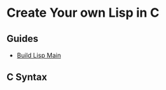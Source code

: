 # Create Your own Lisp in C

## Guides
- [Build Lisp Main](https://buildyourownlisp.com/contents)


## C Syntax

